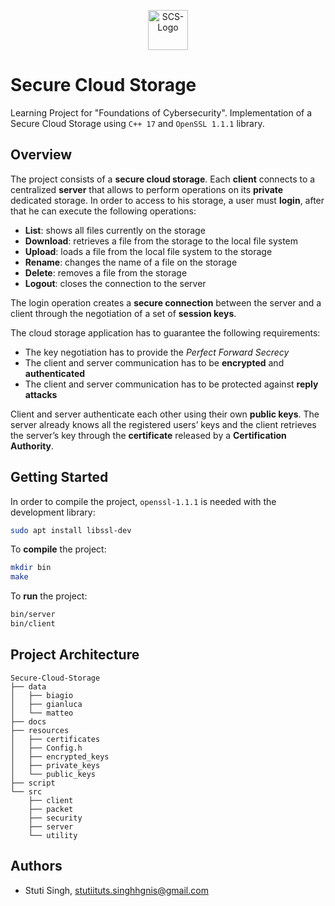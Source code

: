 <p align="center">
  <img src="https://cdn-icons-png.flaticon.com/512/3812/3812209.png" alt="SCS-Logo" height="64px"/>
</p>

# Secure Cloud Storage

Learning Project for "Foundations of Cybersecurity". Implementation of a Secure Cloud Storage using `C++ 17` and `OpenSSL 1.1.1` library.

## Overview

The project consists of a **secure cloud storage**. Each **client** connects to a centralized **server** that allows to perform operations on its **private** dedicated storage. In order to access to his storage, a user must **login**, after that he can execute the following operations:

* **List**: shows all files currently on the storage
* **Download**: retrieves a file from the storage to the local file system
* **Upload**: loads a file from the local file system to the storage
* **Rename**: changes the name of a file on the storage
* **Delete**: removes a file from the storage
* **Logout**: closes the connection to the server

The login operation creates a **secure connection** between the server and a client through the negotiation of a set of **session keys**.

The cloud storage application has to guarantee the following requirements:

* The key negotiation has to provide the *Perfect Forward Secrecy*
* The client and server communication has to be **encrypted** and **authenticated**
* The client and server communication has to be protected against **reply attacks**

Client and server authenticate each other using their own **public keys**. The server already knows all the registered users’ keys and the client retrieves the server’s key through the **certificate** released by a **Certification Authority**.

## Getting Started

In order to compile the project, `openssl-1.1.1` is needed with the development library:

```bash
sudo apt install libssl-dev 
```

To **compile** the project:

```bash
mkdir bin
make
```

To **run** the project:

```bash
bin/server
bin/client
```

## Project Architecture

```
Secure-Cloud-Storage
├── data
│   ├── biagio
│   ├── gianluca
│   └── matteo
├── docs
├── resources
│   ├── certificates
│   ├── Config.h
│   ├── encrypted_keys
│   ├── private_keys
│   └── public_keys
├── script
└── src
    ├── client
    ├── packet
    ├── security
    ├── server
    └── utility
```

## Authors

* Stuti Singh, stutiituts.singhhgnis@gmail.com
